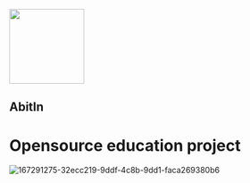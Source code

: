 [<img width="134" src="https://vk.com/images/apps/mini_apps/vk_mini_apps_logo.svg">](https://vk.com/services)

## AbitIn
# Opensource education project
![167291275-32ecc219-9ddf-4c8b-9dd1-faca269380b6](https://user-images.githubusercontent.com/54706661/167291344-ff489f0e-19d8-426e-8f1c-dc545f874e8c.png)
